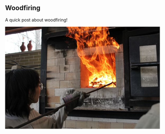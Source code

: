 
## Woodfiring

A quick post about woodfiring!

![Wood Kiln](../assets/img/posts/Woodfiring/woodkiln.jpg)
